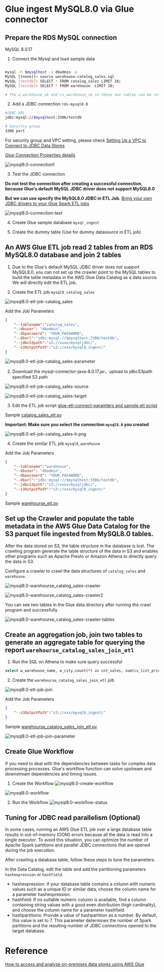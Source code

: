 # Glue ingest MySQL8.0 via Glue connector

## Prepare the RDS MySQL connection
MySQL 8.0.17

1. Connect the Mysql and load sample data
```bash

mysql -h $mysqlhost -u dbadmin -p
MySQL [(none)]> source warehouse-catelog_sales.sql
MySQL [testdb]> SELECT * FROM catalog_sales LIMIT 10;
MySQL [testdb]> SELECT * FROM warehouse  LIMIT 10;

# The w_warehouse_sk and cs_warehouse_sk in these two tables can be related for subsequent data processing join.
```

2. Add a JDBC connection `rds-mysql8.0`
```bash
#JDBC URL
jdbc:mysql://$mysqlhost:3306/testdb

# Security group
3306 port
```
For security group and VPC setting, please check [Setting Up a VPC to Connect to JDBC Data Stores](https://docs.aws.amazon.com/glue/latest/dg/setup-vpc-for-glue-access.html)

[Glue Connection Properties details](https://docs.aws.amazon.com/glue/latest/dg/connection-defining.html#connection-properties-jdbc)

![mysql8.0-connection1](media/mysql8.0-connection1.png)

3. Test the JDBC connection

**Do not test the connection after creating a successful connection, because Glue's default MySQL JDBC driver does not support MySQL8.0**

**But we can use specify the MySQL8.0 JDBC in ETL Job**. [Bring your own JDBC drivers to your Glue Spark ETL jobs](https://aws.amazon.com/about-aws/whats-new/2019/11/aws-glue-now-enables-you-to-bring-your-own-jdbc-drivers-to-your-glue-spark-etl-jobs/)

![mysql8.0-connection-test](media/mysql8.0-connection-test.png)

4. Create Glue sample database `mysql_ingest`

5. Create the dummy table (Use for dummy datasource in ETL job)

## An AWS Glue ETL job read 2 tables from an RDS MySQL8.0 database and join 2 tables

1. Due to the Glue's default MySQL JDBC driver does not support MySQL8.0, you can not set up the crawler point to the MySQL tables to build the table metadata in the AWS Glue Data Catalog as a data source. We will directly edit the ETL job.

2. Create the ETL job `mysql8_catalog_sales`

![mysql8.0-etl-job-catalog_sales](media/mysql8.0-etl-job-catalog_sales.png)

Add the Job Parameters

```json
{
    "--tablename":"catalog_sales",
    "--dbuser": "dbadmin",
    "--dbpassword": "YOUR_PASSWORD",
    "--dburl":"jdbc:mysql://$mysqlhost:3306/testdb",
    "--jdbcS3path":"s3://xxxx/mysqljdbc/",
    "--s3OutputPath":"s3://xxx/mysql8_ingest/"
}
```

![mysql8.0-etl-job-catalog_sales-parameter](media/mysql8.0-etl-job-catalog_sales-parameter.png)

2. Download the mysql-connector-java-8.0.17.jar，upload to jdbcS3path specified S3 path

![mysql8.0-etl-job-catalog_sales-source](media/mysql8.0-etl-job-catalog_sales-source.png)

![mysql8.0-etl-job-catalog_sales-target](media/mysql8.0-etl-job-catalog_sales-target.png)

3. Edit the ETL job script
[glue-etl-connect-paramters and sample etl script](https://docs.aws.amazon.com/glue/latest/dg/aws-glue-programming-etl-connect.html)

Sample [catalog_sales_etl.py](scripts/catalog_sales_etl.py)

**Important: Make sure you select the connection `mysql8.0` you created**

![mysql8.0-etl-job-catalog_sales-h.png](media/mysql8.0-etl-job-catalog_sales-h.png)

4. Create the similar ETL job `mysql8_warehouse`

Add the Job Parameters

```json
{
    "--tablename":"warehouse",
    "--dbuser": "dbadmin",
    "--dbpassword": "YOUR_PASSWORD",
    "--dburl":"jdbc:mysql://$mysqlhost:3306/testdb",
    "--jdbcS3path":"s3://xxxx/mysqljdbc/",
    "--s3OutputPath":"s3://xxx/mysql8_ingest/"
}
```

Sample [warehourse_etl.py](scripts/warehourse_etl.py)

## Set up the Crawler and populate the table metadata in the AWS Glue Data Catalog for the S3 parquet file ingested from MySQL8.0 tables. 

After the data stored on S3, the table structure in the database is lost. The crawling program generate the table structure of the data in S3 and enables other programs such as Apache Presto or Amazon Athena to directly query the data in S3. 

Configure a crawler to crawl the data structures of `catalog_sales` and `warehouse`.

![mysql8.0-warehourse_catalog_sales-crawler](media/mysql8.0-warehourse_catalog_sales-crawler.png)

![mysql8.0-warehourse_catalog_sales-crawler2](media/mysql8.0-warehourse_catalog_sales-crawler2.png)

You can see two tables in the Glue data directory after running the crawl program and successfully

![mysql8.0-warehourse_catalog_sales-crawler-tables](media/mysql8.0-warehourse_catalog_sales-crawler-tables.png)

## Create an aggregation job, join two tables to generate an aggregate table for querying the report `warehourse_catalog_sales_join_etl`

1. Run the SQL on Athena to make sure query successful
```bash
select w_warehouse_name, w_city,count(*) as cnt_sales, sum(cs_list_price) as total_revenue,sum(cs_net_profit_double) as total_net_profit,sum(cs_wholesale_cost) as total_cost from mysql_ingest.catalog_sales join mysql_ingest.warehouse on cs_warehouse_sk = w_warehouse_sk group by w_warehouse_name, w_city
```

2. Create the `warehourse_catalog_sales_join_etl` job

![mysql8.0-etl-job-join](media/mysql8.0-etl-job-join.png)

Add the Job Parameters

```json
{
    "--s3OutputPath":"s3://xxx/mysql8_ingest/"
}
```

Sample [warehourse_catalog_sales_join_etl.py](scripts/warehourse_catalog_sales_join_etl.py)

![mysql8.0-etl-job-join-parameter](media/mysql8.0-etl-job-join-parameter.png)

## Create Glue Workflow

If you need to deal with the dependencies between tasks for complex data processing processes. Glue's workflow function can solve upstream and downstream dependencies and timing issues.

1. Create the Workflow
![mysql8.0-create-workflow](media/mysql8.0-create-workflow.png)

![mysql8.0-workflow](media/mysql8.0-workflow.png)

2. Run the Workflow
![mysql8.0-workflow-status](media/mysql8.0-workflow-status.png)

## Tuning for JDBC read parallelism (Optional)

In some cases, running an AWS Glue ETL job over a large database table results in out-of-memory (OOM) errors because all the data is read into a single executor. To avoid this situation, you can optimize the number of Apache Spark partitions and parallel JDBC connections that are opened during the job execution.

After crawling a database table, follow these steps to tune the parameters.

In the Data Catalog, edit the table and add the partitioning parameters `hashexpression` or `hashfield`. 

- hashexpression: If your database table contains a column with numeric values such as a unique ID or similar data, choose the column name for a parameter hashexpression. 
- hashfield: If no suitable numeric column is available, find a column containing string values with a good even distribution (high cardinality), and choose the column name for a parameter hashfield.
- hashpartitions: Provide a value of hashpartition as a number. By default, this value is set to 7. This parameter determines the number of Spark partitions and the resulting number of JDBC connections opened to the target database.


# Reference
[How to access and analyze on-premises data stores using AWS Glue](https://aws.amazon.com/cn/blogs/china/quickly-build-an-aws-glue-based-extracting-cross-region-mysql-8-data-pipeline/)

